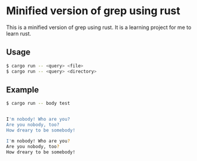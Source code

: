 
# Minified version of grep using rust 

This is a minified version of grep using rust. It is a learning project for me to learn rust.

## Usage

```bash
$ cargo run -- <query> <file>
$ cargo run -- <query> <directory>
```

## Example
``` bash
$ cargo run -- body test


I'm nobody! Who are you?
Are you nobody, too?
How dreary to be somebody!

I'm nobody! Who are you?
Are you nobody, too?
How dreary to be somebody!
```